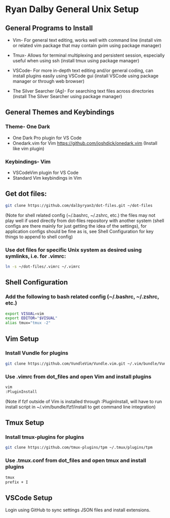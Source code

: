 # Ryan Dalby General Unix Setup

## General Programs to Install
* Vim- For general text editing, works well with command line (install vim or related vim package that may contain gvim using package manager)

* Tmux- Allows for terminal multiplexing and persistent session, especially useful when using ssh (install tmux using package manager)

* VSCode- For more in-depth text editing and/or general coding, can install plugins easily using VSCode gui (install VSCode using package manager or through web browser)

* The Silver Searcher (Ag)- For searching text files across directories (install The Silver Searcher using package manager)

## General Themes and Keybindings
### Theme- One Dark
* One Dark Pro plugin for VS Code
* Onedark.vim for Vim https://github.com/joshdick/onedark.vim (Install like vim plugin)
### Keybindings- Vim 
* VSCodeVim plugin for VS Code
* Standard Vim keybindings in Vim

## Get dot files:
```bash
git clone https://github.com/dalbyryan3/dot-files.git ~/dot-files
```
(Note for shell related config (~/.bashrc, ~/.zshrc, etc.) the files may not play well if used directly from dot-files repository with another system (shell configs are there mainly for just getting the idea of the settings), for application configs should be fine as is, see Shell Configuration for key things to append to shell config)

### Use dot files for specific Unix system as desired using symlinks, i.e. for .vimrc:
```bash
ln -s ~/dot-files/.vimrc ~/.vimrc 
```

## Shell Configuration
### Add the following to bash related config (~/.bashrc, ~/.zshrc, etc.)
```bash
export VISUAL=vim
export EDITOR="$VISUAL"
alias tmux="tmux -2"
```

## Vim Setup
### Install Vundle for plugins
```bash
git clone https://github.com/VundleVim/Vundle.vim.git ~/.vim/bundle/Vundle.vim
```

### Use .vimrc from dot_files and open Vim and install plugins
```bash
vim
:PluginInstall
```
(Note if fzf outside of Vim is installed through :PluginInstall, will have to run install script in ~/.vim/bundle/fzf/install to get command line integration)

## Tmux Setup
### Install tmux-plugins for plugins
```bash
git clone https://github.com/tmux-plugins/tpm ~/.tmux/plugins/tpm
```
### Use .tmux.conf from dot_files and open tmux and install plugins
```bash
tmux
prefix + I
```

## VSCode Setup
Login using GitHub to sync settings JSON files and install extensions.

